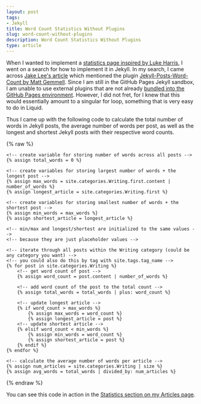 ```yaml
---
layout: post
tags:
- Jekyll
title: Word Count Statistics Without Plugins
slug: word-count-without-plugins
description: Word Count Statistics Without Plugins
type: article
---
```


When I wanted to implement a [statistics page inspired by Luke Harris](https://www.lkhrs.com/stats), I went on a search for how to implement it in Jekyll. In my search, I came across [Jake Lee's article](https://blog.jakelee.co.uk/calculating-jekyll-blog-word-count-and-more) which mentioned the plugin [Jekyll-Posts-Word-Count by 
Matt Gemmell](https://github.com/mattgemmell/Jekyll-Posts-Word-Count). Since I am still in the GitHub Pages Jekyll sandbox, I am unable to use external plugins that are not already [bundled into the GitHub Pages environment](https://pages.github.com/versions/). However, I did not fret, for I knew that this would essentially amount to a singular for loop, something that is very easy to do in Liquid.

Thus I came up with the following code to calculate the total number of words in Jekyll posts, the average number of words per post, as well as the longest and shortest Jekyll posts with their respective word counts.

{% raw %}
```liquid
<!-- create variable for storing number of words across all posts -->
{% assign total_words = 0 %}

<!-- create variables for storing largest number of words + the longest post -->
{% assign max_words = site.categories.Writing.first.content | number_of_words %}
{% assign longest_article = site.categories.Writing.first %}

<!-- create variables for storing smallest number of words + the shortest post -->
{% assign min_words = max_words %}
{% assign shortest_article = longest_article %}

<!-- min/max and longest/shortest are initialized to the same values -->
<!-- because they are just placeholder values -->
    
<!-- iterate through all posts within the Writing category (could be any category you want) -->
<!-- you could also do this by tag with site.tags.tag_name -->
{% for post in site.categories.Writing %}
    <!-- get word count of post -->
    {% assign word_count = post.content | number_of_words %}

    <!-- add word count of the post to the total count -->
    {% assign total_words = total_words | plus: word_count %}
    
    <!-- update longest article -->
    {% if word_count > max_words %}
        {% assign max_words = word_count %}
        {% assign longest_article = post %}
    <!-- update shortest article -->
    {% elsif word_count < min_words %}
        {% assign min_words = word_count %}
        {% assign shortest_article = post %}
    {% endif %}
{% endfor %}

<!-- calculate the average number of words per article -->
{% assign num_articles = site.categories.Writing | size %}
{% assign avg_words = total_words | divided_by: num_articles %}
```
{% endraw %}

You can see this code in action in the [Statistics section on my Articles page](/articles#Statistics).